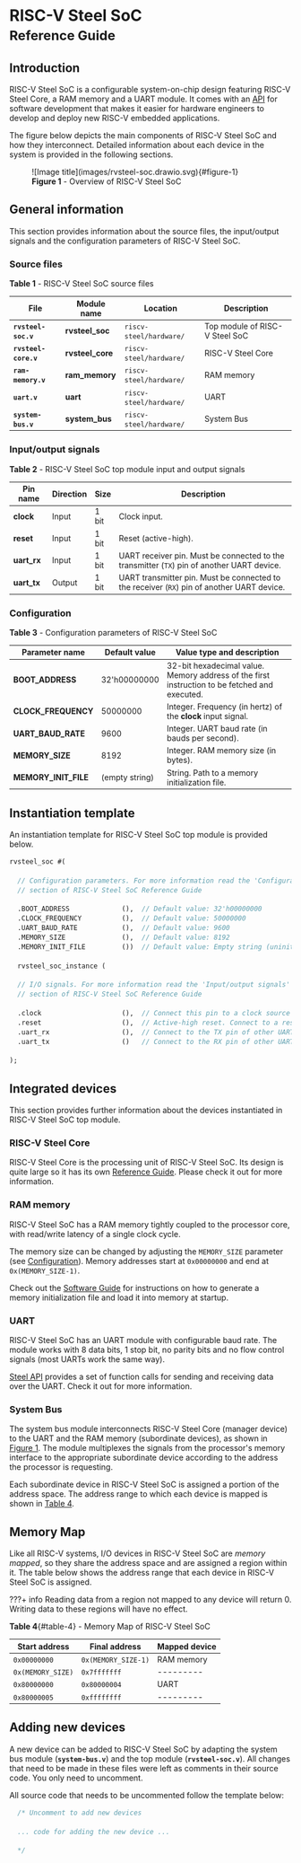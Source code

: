 # RISC-V Steel SoC </br><small>Reference Guide</small>

## Introduction

RISC-V Steel SoC is a configurable system-on-chip design featuring RISC-V Steel Core, a RAM memory and a UART module. It comes with an [API](steel-api.md) for software development that makes it easier for hardware engineers to develop and deploy new RISC-V embedded applications.

The figure below depicts the main components of RISC-V Steel SoC and how they interconnect. Detailed information about each device in the system is provided in the following sections.

<figure markdown>
  ![Image title](images/rvsteel-soc.drawio.svg){#figure-1}
  <figcaption><strong>Figure 1</strong> - Overview of RISC-V Steel SoC</figcaption>
</figure>

## General information

This section provides information about the source files, the input/output signals and the configuration parameters of RISC-V Steel SoC.

### Source files

**Table 1** - RISC-V Steel SoC source files

| File                 | Module name      | Location                |  Description                    |
| -------------------- | ---------------- | ----------------------- |------------------------------ |
| **`rvsteel-soc.v`**  | **rvsteel_soc**  | `riscv-steel/hardware/` | Top module of RISC-V Steel SoC |
| **`rvsteel-core.v`** | **rvsteel_core** | `riscv-steel/hardware/` | RISC-V Steel Core              |
| **`ram-memory.v`**   | **ram_memory**   | `riscv-steel/hardware/` | RAM memory                     |
| **`uart.v`**         | **uart**         | `riscv-steel/hardware/` | UART                           |
| **`system-bus.v`**   | **system_bus**   | `riscv-steel/hardware/` | System Bus                     |

### Input/output signals

**Table 2** - RISC-V Steel SoC top module input and output signals

| Pin name       | Direction | Size  | Description          |
| -------------- | --------- | ----- | -------------------- |
| **clock**      | Input     | 1 bit | Clock input.         |
| **reset**      | Input     | 1 bit | Reset (active-high). |
| **uart_rx**    | Input     | 1 bit | UART receiver pin. Must be connected to the transmitter (`TX`) pin of another UART device. |
| **uart_tx**    | Output    | 1 bit | UART transmitter pin. Must be connected to the receiver (`RX`) pin of another UART device. |

### Configuration

**Table 3** - Configuration parameters of RISC-V Steel SoC

| Parameter name       | Default value  | Value type and description                                                                    |
| -------------------- | -------------- | --------------------------------------------------------------------------------------------- |
| **BOOT_ADDRESS**     | 32'h00000000   | 32-bit hexadecimal value. Memory address of the first instruction to be fetched and executed. |
| **CLOCK_FREQUENCY**  | 50000000       | Integer. Frequency (in hertz) of the **clock** input signal.                                  |
| **UART_BAUD_RATE**   | 9600           | Integer. UART baud rate (in bauds per second).                                                |
| **MEMORY_SIZE**      | 8192           | Integer. RAM memory size (in bytes).                                             |
| **MEMORY_INIT_FILE** | (empty string) | String. Path to a memory initialization file.                                                 |

## Instantiation template

An instantiation template for RISC-V Steel SoC top module is provided below.

``` systemverilog
rvsteel_soc #(

  // Configuration parameters. For more information read the 'Configuration'
  // section of RISC-V Steel SoC Reference Guide

  .BOOT_ADDRESS             (),  // Default value: 32'h00000000
  .CLOCK_FREQUENCY          (),  // Default value: 50000000
  .UART_BAUD_RATE           (),  // Default value: 9600
  .MEMORY_SIZE              (),  // Default value: 8192
  .MEMORY_INIT_FILE         ())  // Default value: Empty string (uninitialized)

  rvsteel_soc_instance (

  // I/O signals. For more information read the 'Input/output signals'
  // section of RISC-V Steel SoC Reference Guide

  .clock                    (),  // Connect this pin to a clock source
  .reset                    (),  // Active-high reset. Connect to a reset switch
  .uart_rx                  (),  // Connect to the TX pin of other UART
  .uart_tx                  ()   // Connect to the RX pin of other UART

);
```

## Integrated devices

This section provides further information about the devices instantiated in RISC-V Steel SoC top module.

### RISC-V Steel Core

RISC-V Steel Core is the processing unit of RISC-V Steel SoC. Its design is quite large so it has its own [Reference Guide](core-reference.md). Please check it out for more information.

### RAM memory

RISC-V Steel SoC has a RAM memory tightly coupled to the processor core, with read/write latency of a single clock cycle.

The memory size can be changed by adjusting the `MEMORY_SIZE` parameter (see [Configuration](#configuration)). Memory addresses start at `0x00000000` and end at `0x(MEMORY_SIZE-1)`.

Check out the [Software Guide](software-guide.md) for instructions on how to generate a memory initialization file and load it into memory at startup.

### UART

RISC-V Steel SoC has an UART module with configurable baud rate. The module works with 8 data bits, 1 stop bit, no parity bits and no flow control signals (most UARTs work the same way).

[Steel API](steel-api.md) provides a set of function calls for sending and receiving data over the UART. Check it out for more information.

### System Bus

The system bus module interconnects RISC-V Steel Core (manager device) to the UART and the RAM memory (subordinate devices), as shown in [Figure 1](#figure-1). The module multiplexes the signals from the processor's memory interface to the appropriate subordinate device according to the address the processor is requesting.

Each subordinate device in RISC-V Steel SoC is assigned a portion of the address space. The address range to which each device is mapped is shown in [Table 4](#table-4).

## Memory Map

Like all RISC-V systems, I/O devices in RISC-V Steel SoC are *memory mapped*, so they share the address space and are assigned a region within it. The table below shows the address range that each device in RISC-V Steel SoC is assigned.

???+ info
    Reading data from a region not mapped to any device will return 0. Writing data to these regions will have no effect.

**Table 4**{#table-4} - Memory Map of RISC-V Steel SoC

| Start address     | Final address       | Mapped device              |
| ----------------- | ------------------- | -------------------------- |
| `0x00000000`      | `0x(MEMORY_SIZE-1)` | RAM memory                 |
| `0x(MEMORY_SIZE)` | `0x7fffffff`        | ---------                  |
| `0x80000000`      | `0x80000004`        | UART                       |
| `0x80000005`      | `0xffffffff`        | ---------                  |

## Adding new devices

A new device can be added to RISC-V Steel SoC by adapting the system bus module (**`system-bus.v`**) and the top module (**`rvsteel-soc.v`**). All changes that need to be made in these files were left as comments in their source code. You only need to uncomment.

All source code that needs to be uncommented follow the template below:

``` systemverilog
  /* Uncomment to add new devices

  ... code for adding the new device ...

  */
```

</br>
</br>